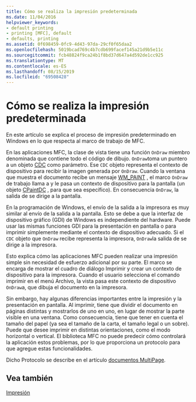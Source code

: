 ```yaml
---
title: Cómo se realiza la impresión predeterminada
ms.date: 11/04/2016
helpviewer_keywords:
- default printing
- printing [MFC], default
- defaults, printing
ms.assetid: 0f698459-0fc9-4d43-97da-29cf0f65daa2
ms.openlocfilehash: 5019bcad769c4b7cdb699facef145a21d9b5e11c
ms.sourcegitcommit: fcb48824f9ca24b1f8bd37d647a4d592de1cc925
ms.translationtype: MT
ms.contentlocale: es-ES
ms.lasthandoff: 08/15/2019
ms.locfileid: "69508428"
---
```

# <a name="how-default-printing-is-done"></a>Cómo se realiza la impresión predeterminada

En este artículo se explica el proceso de impresión predeterminado en Windows en lo que respecta al marco de trabajo de MFC.

En las aplicaciones MFC, la clase de vista tiene una función `OnDraw` miembro denominada que contiene todo el código de dibujo. `OnDraw`toma un puntero a un objeto [CDC](../mfc/reference/cdc-class.md) como parámetro. Ese `CDC` objeto representa el contexto de dispositivo para recibir la imagen generada por `OnDraw`. Cuando la ventana que muestra el documento recibe un mensaje [WM_PAINT](/windows/win32/gdi/wm-paint) , el marco `OnDraw` de trabajo llama a y le pasa un contexto de dispositivo para la pantalla (un objeto [CPaintDC](../mfc/reference/cpaintdc-class.md) , para que sea específico). En consecuencia `OnDraw`, la salida de se dirige a la pantalla.

En la programación de Windows, el envío de la salida a la impresora es muy similar al envío de la salida a la pantalla. Esto se debe a que la interfaz de dispositivo gráfico (GDI) de Windows es independiente del hardware. Puede usar las mismas funciones GDI para la presentación en pantalla o para imprimir simplemente mediante el contexto de dispositivo adecuado. Si el `CDC` objeto que `OnDraw` recibe representa la impresora, `OnDraw`la salida de se dirige a la impresora.

Esto explica cómo las aplicaciones MFC pueden realizar una impresión simple sin necesidad de esfuerzo adicional por su parte. El marco se encarga de mostrar el cuadro de diálogo Imprimir y crear un contexto de dispositivo para la impresora. Cuando el usuario selecciona el comando imprimir en el menú Archivo, la vista pasa este contexto de dispositivo `OnDraw`a, que dibuja el documento en la impresora.

Sin embargo, hay algunas diferencias importantes entre la impresión y la presentación en pantalla. Al imprimir, tiene que dividir el documento en páginas distintas y mostrarlos de uno en uno, en lugar de mostrar la parte visible en una ventana. Como consecuencia, tiene que tener en cuenta el tamaño del papel (ya sea el tamaño de la carta, el tamaño legal o un sobre). Puede que desee imprimir en distintas orientaciones, como el modo horizontal o vertical. El biblioteca MFC no puede predecir cómo controlará la aplicación estos problemas, por lo que proporciona un protocolo para que agregue estas funcionalidades.

Dicho Protocolo se describe en el artículo [documentos MultiPage](../mfc/multipage-documents.md).

## <a name="see-also"></a>Vea también

[Impresión](../mfc/printing.md)
